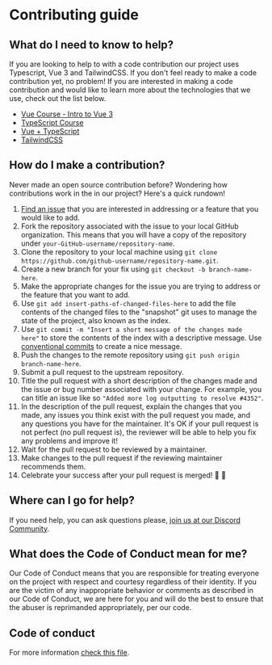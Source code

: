# Contributing guide

## What do I need to know to help?

If you are looking to help to with a code contribution our project uses Typescript, Vue 3 and TailwindCSS. If you don't feel ready to make a code contribution yet, no problem!
If you are interested in making a code contribution and would like to learn more about the technologies that we use, check out the list below.

- [Vue Course - Intro to Vue 3](https://www.youtube.com/watch?v=bzlFvd0b65c)
- [TypeScript Course](https://www.youtube.com/watch?v=BwuLxPH8IDs)
- [Vue + TypeScript](https://www.youtube.com/watch?v=J53niBev2f0)
- [TailwindCSS](https://tailwindcss.com/)

## How do I make a contribution?

Never made an open source contribution before? Wondering how contributions work in the in our project? Here's a quick rundown!

1. [Find an issue](https://github.com/themesberg/flowbite-vue/issues) that you are interested in addressing or a feature that you would like to add.
2. Fork the repository associated with the issue to your local GitHub organization. This means that you will have a copy of the repository under `your-GitHub-username/repository-name`.
3. Clone the repository to your local machine using `git clone https://github.com/github-username/repository-name.git`.
4. Create a new branch for your fix using `git checkout -b branch-name-here`.
5. Make the appropriate changes for the issue you are trying to address or the feature that you want to add.
6. Use `git add insert-paths-of-changed-files-here` to add the file contents of the changed files to the "snapshot" git uses to manage the state of the project, also known as the index.
7. Use `git commit -m "Insert a short message of the changes made here"` to store the contents of the index with a descriptive message. Use [conventional commits](https://www.conventionalcommits.org/) to create a nice message.
8. Push the changes to the remote repository using `git push origin branch-name-here`.
9. Submit a pull request to the upstream repository.
10. Title the pull request with a short description of the changes made and the issue or bug number associated with your change. For example, you can title an issue like so `"Added more log outputting to resolve #4352"`.
11. In the description of the pull request, explain the changes that you made, any issues you think exist with the pull request you made, and any questions you have for the maintainer. It's OK if your pull request is not perfect (no pull request is), the reviewer will be able to help you fix any problems and improve it!
12. Wait for the pull request to be reviewed by a maintainer.
13. Make changes to the pull request if the reviewing maintainer recommends them.
14. Celebrate your success after your pull request is merged! 🎉 🎉

## Where can I go for help?

If you need help, you can ask questions please, [join us at our Discord Community](https://discord.gg/S6J9pUmj2t).

## What does the Code of Conduct mean for me?

Our Code of Conduct means that you are responsible for treating everyone on the project with respect and courtesy regardless of their identity. If you are the victim of any inappropriate behavior or comments as described in our Code of Conduct, we are here for you and will do the best to ensure that the abuser is reprimanded appropriately, per our code.

## Code of conduct

For more information [check this file](CODE_OF_CONDUCT.md).
